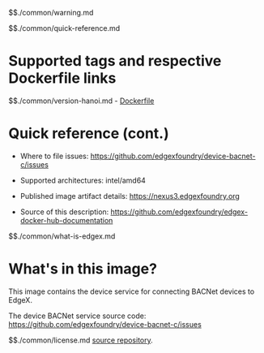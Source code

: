$$./common/warning.md

$$./common/quick-reference.md

# Supported tags and respective Dockerfile links

$$./common/version-hanoi.md
        - [Dockerfile](https://github.com/edgexfoundry/device-bacnet-c/blob/v1.3.0/scripts/Dockerfile.alpine-3.11)

# Quick reference (cont.)

- Where to file issues: https://github.com/edgexfoundry/device-bacnet-c/issues

- Supported architectures: intel/amd64

- Published image artifact details: https://nexus3.edgexfoundry.org

- Source of this description: https://github.com/edgexfoundry/edgex-docker-hub-documentation

$$./common/what-is-edgex.md

# What's in this image?

This image contains the device service for connecting BACNet devices to EdgeX.

The device BACNet service source code: https://github.com/edgexfoundry/device-bacnet-c/issues

$$./common/license.md
[source repository](https://github.com/edgexfoundry/device-bacnet-c/blob/v1.3.0/Attribution.txt).